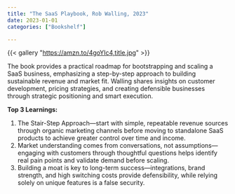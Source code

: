 ```yaml
---
title: "The SaaS Playbook, Rob Walling, 2023"
date: 2023-01-01
categories: ["Bookshelf"]

---
```


{{< gallery "https://amzn.to/4goYIc4,title.jpg" >}}

The book provides a practical roadmap for bootstrapping and scaling a SaaS business, emphasizing a step-by-step approach to building sustainable revenue and market fit. Walling shares insights on customer development, pricing strategies, and creating defensible businesses through strategic positioning and smart execution.

**Top 3 Learnings:**

1. The Stair-Step Approach—start with simple, repeatable revenue sources through organic marketing channels before moving to standalone SaaS products to achieve greater control over time and income.
2. Market understanding comes from conversations, not assumptions—engaging with customers through thoughtful questions helps identify real pain points and validate demand before scaling.
3. Building a moat is key to long-term success—integrations, brand strength, and high switching costs provide defensibility, while relying solely on unique features is a false security.

